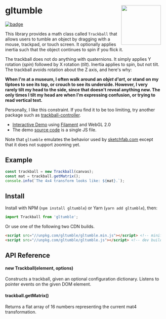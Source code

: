 <h1>gltumble<img src="https://github.com/prideout/lava/raw/master/extras/assets/klein31416.gif" align="right" width="128"></h1>

[![badge]](https://travis-ci.org/prideout/gltumble)

This library provides a math class called `Trackball` that allows users to tumble an object by
dragging with a mouse, trackpad, or touch screen. It optionally applies inertia such that the object
continues to spin if you flick it.

The trackball does not do anything with quaternions. It simply applies Y rotation (*spin*) followed
by X rotation (*tilt*). Inertia applies to spin, but not tilt. The trackball avoids rotation about
the Z axis, and here's why:

**When I'm at a museum, I often walk around an *objet d'art*, or stand on my tiptoes to see its top,
or crouch to see its underside. However, I very rarely tilt my head to the side, since that doesn't
reveal anything new. The only times I tilt my head are when I'm expressing confusion, or trying to
read vertical text.**

Personally, I like this constraint. If you find it to be too limiting, try another package such
as [trackball-controller].

- [Interactive Demo] using [Filament] and WebGL 2.0
- The demo [source code] is a single JS file.

Note that `gltumble` emulates the behavior used by [sketchfab.com] except that it does not support
zooming yet.

## Example

```js
const trackball = new Trackball(canvas);
const mat = trackball.getMatrix();
console.info(`The 4x4 transform looks like: ${mat}.`);
```

## Install

Install with NPM (`npm install gltumble`) or Yarn (`yarn add gltumble`), then:

```js
import Trackball from 'gltumble';
```

Or use one of the following two CDN builds.

```html
<script src="//unpkg.com/gltumble/gltumble.min.js"></script> <!-- minified build -->
<script src="//unpkg.com/gltumble/gltumble.js"></script> <!-- dev build -->
```

## API Reference

#### new Trackball(element, options)

Constructs a trackball, given an optional configuration dictionary. Listens to pointer events on the
given DOM element.

#### trackball.getMatrix()

Returns a flat array of 16 numbers representing the current mat4 transformation.

[badge]: https://travis-ci.org/prideout/gltumble.svg?branch=master "Build Status"
[glMatrix]: http://glmatrix.net
[Interactive Demo]: https://prideout.net/gltumble
[Filament]: https://github.com/google/filament
[source code]: https://github.com/prideout/knotess/blob/master/docs/demo.js
[trackball-controller]: https://github.com/wwwtyro/trackball-controller
[sketchfab.com]: https://sketchfab.com/models/bde956d410d4483da4126f1b0c80a06b
